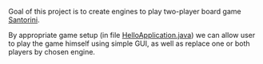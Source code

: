 Goal of this project is to create engines to play two-player board game [Santorini](https://boardgamegeek.com/boardgame/194655/santorini).

By appropriate game setup (in file [HelloApplication.java](src/main/java/com/example/santorini_engine_gui/HelloApplication.Java)) we can allow user to play the game himself using simple GUI, as well as replace one or both players by chosen engine.
